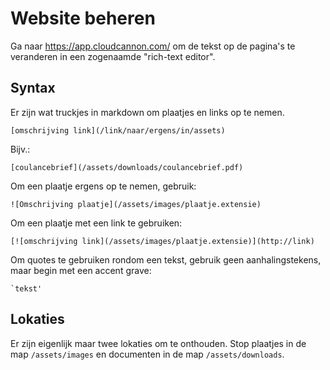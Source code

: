 # Website beheren

Ga naar <https://app.cloudcannon.com/> om de tekst op de pagina's te veranderen in een zogenaamde "rich-text editor".


## Syntax

Er zijn wat truckjes in markdown om plaatjes en links op te nemen.

    [omschrijving link](/link/naar/ergens/in/assets)

Bijv.:

    [coulancebrief](/assets/downloads/coulancebrief.pdf)

Om een plaatje ergens op te nemen, gebruik:

    ![Omschrijving plaatje](/assets/images/plaatje.extensie)

Om een plaatje met een link te gebruiken:

    [![omschrijving link](/assets/images/plaatje.extensie)](http://link)

Om quotes te gebruiken rondom een tekst, gebruik geen aanhalingstekens, maar begin met een accent grave:

    `tekst'

## Lokaties

Er zijn eigenlijk maar twee lokaties om te onthouden. Stop plaatjes in de map `/assets/images` en documenten in de map `/assets/downloads`.




